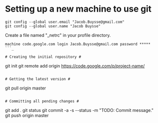 # Setting up a new machine to use git #

```
git config --global user.email "Jacob.Buysse@gmail.com"
git config --global user.name "Jacob Buysse"
```

Create a file named "_netrc" in your profile directory.
```
machine code.google.com login Jacob.Buysse@gmail.com password *****
```_

# Creating the initial repository #

```
git init
git remote add origin https://code.google.com/p/project-name/
```

# Getting the latest version #

```
git pull origin master
```

# Committing all pending changes #

```
git add .
git status
git commit -a -s --status -m "TODO: Commit message."
git push origin master
```